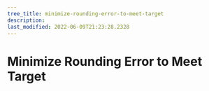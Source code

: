 ```yaml
---
tree_title: minimize-rounding-error-to-meet-target
description: 
last_modified: 2022-06-09T21:23:28.2328
---
```


# Minimize Rounding Error to Meet Target
